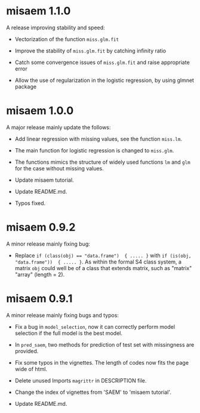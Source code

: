# misaem 1.1.0

A release improving stability and speed:

* Vectorization of the function `miss.glm.fit`

* Improve the stability of `miss.glm.fit` by catching infinity ratio

* Catch some convergence issues of `miss.glm.fit` and raise appropriate error

* Allow the use of regularization in the logistic regression, by using glmnet package

# misaem 1.0.0

A major release mainly update the follows:

* Add linear regression with missing values, see the function `miss.lm`.

* The main function for logistic regression is changed to `miss.glm`.

* The functions mimics the structure of widely used functions `lm` and `glm` for the case without missing values.

* Update misaem tutorial.

* Update README.md.

* Typos fixed.

# misaem 0.9.2

A minor release mainly fixing bug:

* Replace `if (class(obj) == "data.frame")  { ..... }` with `if (is(obj, "data.frame"))  { ..... }`. As within the formal S4 class system, a matrix `obj` could well be of a class that extends matrix, such as "matrix" "array" (length = 2).

# misaem 0.9.1

A minor release mainly fixing bugs and typos:

* Fix a bug in `model_selection`, now it can correctly perform model selection if the full model is the best model.

* In `pred_saem`, two methods for prediction of test set with missingness are provided.

* Fix some typos in the vignettes. The length of codes now fits the page wide of html.

* Delete unused Imports `magrittr` in DESCRIPTION file.

* Change the index of vignettes from 'SAEM' to 'misaem tutorial'.

* Update README.md.
